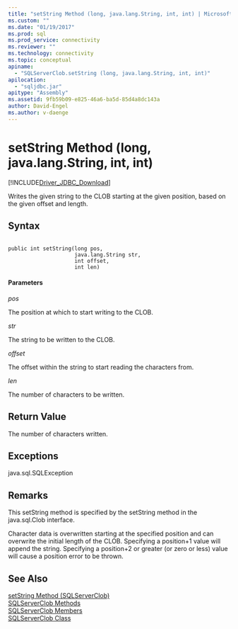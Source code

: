 ```yaml
---
title: "setString Method (long, java.lang.String, int, int) | Microsoft Docs"
ms.custom: ""
ms.date: "01/19/2017"
ms.prod: sql
ms.prod_service: connectivity
ms.reviewer: ""
ms.technology: connectivity
ms.topic: conceptual
apiname: 
  - "SQLServerClob.setString (long, java.lang.String, int, int)"
apilocation: 
  - "sqljdbc.jar"
apitype: "Assembly"
ms.assetid: 9fb59b09-e825-46a6-ba5d-85d4a8dc143a
author: David-Engel
ms.author: v-daenge
---
```

# setString Method (long, java.lang.String, int, int)
[!INCLUDE[Driver_JDBC_Download](../../../includes/driver_jdbc_download.md)]

  Writes the given string to the CLOB starting at the given position, based on the given offset and length.  
  
## Syntax  
  
```  
  
public int setString(long pos,  
                     java.lang.String str,  
                     int offset,  
                     int len)  
```  
  
#### Parameters  
 *pos*  
  
 The position at which to start writing to the CLOB.  
  
 *str*  
  
 The string to be written to the CLOB.  
  
 *offset*  
  
 The offset within the string to start reading the characters from.  
  
 *len*  
  
 The number of characters to be written.  
  
## Return Value  
 The number of characters written.  
  
## Exceptions  
 java.sql.SQLException  
  
## Remarks  
 This setString method is specified by the setString method in the java.sql.Clob interface.  
  
 Character data is overwritten starting at the specified position and can overwrite the initial length of the CLOB. Specifying a position+1 value will append the string. Specifying a position+2 or greater (or zero or less) value will cause a position error to be thrown.  
  
## See Also  
 [setString Method &#40;SQLServerClob&#41;](../../../connect/jdbc/reference/setstring-method-sqlserverclob.md)   
 [SQLServerClob Methods](../../../connect/jdbc/reference/sqlserverclob-methods.md)   
 [SQLServerClob Members](../../../connect/jdbc/reference/sqlserverclob-members.md)   
 [SQLServerClob Class](../../../connect/jdbc/reference/sqlserverclob-class.md)  
  
  
